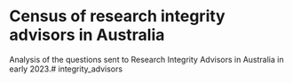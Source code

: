 # Census of research integrity advisors in Australia

Analysis of the questions sent to Research Integrity Advisors in Australia in early 2023.# integrity_advisors
